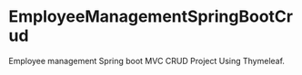 # EmployeeManagementSpringBootCrud
Employee management Spring boot MVC CRUD Project Using Thymeleaf.
